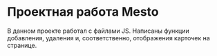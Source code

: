 # Проектная работа Mesto
В данном проекте работал с файлами JS. Написаны функции добавления, удаления и, соответственно, отображения карточек на странице.

